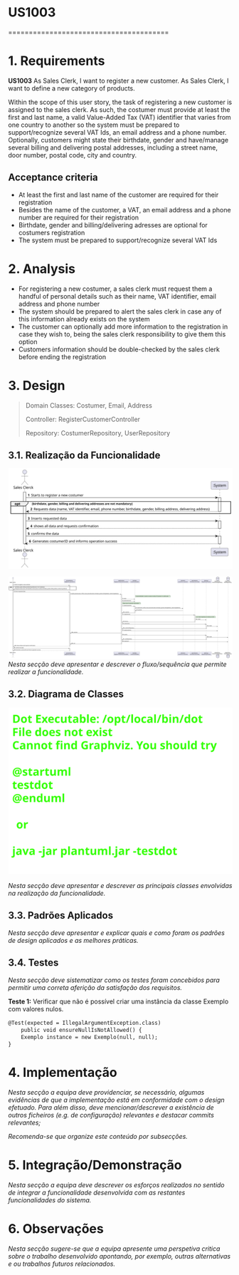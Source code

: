 # US1003
=======================================

# 1. Requirements

**US1003** As Sales Clerk, I want to register a new customer.
As Sales Clerk, I want to define a new category of products.


Within the scope of this user story, the task of registering a new customer is assigned to the sales clerk. 
As such, the costumer must provide at least the first and last name, a valid Value-Added Tax (VAT) identifier that varies from 
one country to another so the system must be prepared to support/recognize several VAT Ids, an email address and a phone number.
Optionally, customers might state their birthdate, gender and have/manage several billing and delivering postal addresses,
including a street name, door number, postal code, city and country.


## Acceptance criteria
* At least the first and last name of the customer are required for their registration
* Besides the name of the customer, a VAT, an  email address and a phone number are required for their registration
* Birthdate, gender  and billing/delivering adresses are  optional for costumers registration 
* The system must be prepared to support/recognize several VAT Ids


# 2. Analysis

* For registering a new costumer, a sales clerk must request them a handful of personal details such as their name, VAT identifier, email address and phone number
* The system should be prepared to alert the sales clerk in case any of this information already exists on the system
* The customer can optionally add more information to the registration in case they wish to, being the sales clerk responsibility to give them this option
* Customers information should be double-checked by the sales clerk before ending the registration

# 3. Design


>   Domain Classes: Costumer, Email, Address
>
>   Controller: RegisterCustomerController
>
>   Repository: CostumerRepository, UserRepository

## 3.1. Realização da Funcionalidade

![SSD](US1003_SSD.svg)

![SD](US1003_SD.svg)
*Nesta secção deve apresentar e descrever o fluxo/sequência que permite realizar a funcionalidade.*

## 3.2. Diagrama de Classes

![CD](US1003_CD.svg)

*Nesta secção deve apresentar e descrever as principais classes envolvidas na realização da funcionalidade.*

## 3.3. Padrões Aplicados

*Nesta secção deve apresentar e explicar quais e como foram os padrões de design aplicados e as melhores práticas.*

## 3.4. Testes 
*Nesta secção deve sistematizar como os testes foram concebidos para permitir uma correta aferição da satisfação dos requisitos.*

**Teste 1:** Verificar que não é possível criar uma instância da classe Exemplo com valores nulos.

	@Test(expected = IllegalArgumentException.class)
		public void ensureNullIsNotAllowed() {
		Exemplo instance = new Exemplo(null, null);
	}

# 4. Implementação

*Nesta secção a equipa deve providenciar, se necessário, algumas evidências de que a implementação está em conformidade com o design efetuado. Para além disso, deve mencionar/descrever a existência de outros ficheiros (e.g. de configuração) relevantes e destacar commits relevantes;*

*Recomenda-se que organize este conteúdo por subsecções.*

# 5. Integração/Demonstração

*Nesta secção a equipa deve descrever os esforços realizados no sentido de integrar a funcionalidade desenvolvida com as restantes funcionalidades do sistema.*

# 6. Observações

*Nesta secção sugere-se que a equipa apresente uma perspetiva critica sobre o trabalho desenvolvido apontando, por exemplo, outras alternativas e ou trabalhos futuros relacionados.*




